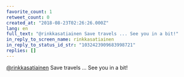 ```yaml
---
favorite_count: 1
retweet_count: 0
created_at: "2018-08-23T02:26:26.000Z"
lang: en
full_text: "@rinkkasatiainen Save travels ... See you in a bit!"
in_reply_to_screen_name: rinkkasatiainen
in_reply_to_status_id_str: "1032423909683998721"
replies: []
---
```


[@rinkkasatiainen](https://twitter.com/rinkkasatiainen) Save travels ... See you
in a bit!
